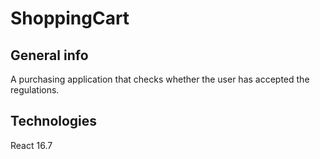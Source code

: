 # ShoppingCart

## General info
A purchasing application that checks whether the user has accepted the regulations.

## Technologies

React 16.7
